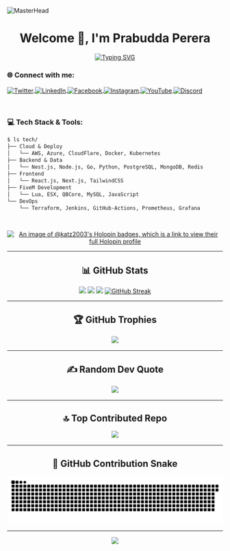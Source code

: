 ![MasterHead](https://firebasestorage.googleapis.com/v0/b/flexi-coding.appspot.com/o/dempgi7-520f8d5f-63d4-4453-8822-dbc149ae27f8.gif?alt=media&token=91c0c7b2-93c3-4029-b011-1a8703c5730d)

<h1 align="center">Welcome 👋, I'm Prabudda Perera</h1>

<div align="center">
  
[![Typing SVG](https://readme-typing-svg.demolab.com/?lines=FiveM+Developer+%26+Server+Creator;Full+Stack+Web+Developer;Discord+Bot+Developer;Always+learning+new+technologies&font=Fira%20Code&center=true&width=440&height=45&color=f75c7e&vCenter=true&size=22)](https://git.io/typing-svg)

</div>

<h3 align="left">🌐 Connect with me:</h3>
<p align="left">
<a href="https://x.com/flkkatz?t=xx2ebt6-6onohoyfiv8gda&s=09" target="blank">
  <img align="center" src="https://raw.githubusercontent.com/rahuldkjain/github-profile-readme-generator/master/src/images/icons/Social/twitter.svg" alt="Twitter" height="30" width="40" />
</a>
<a href="https://www.linkedin.com/in/prabudda-perera-9047611a0/" target="blank">
  <img align="center" src="https://raw.githubusercontent.com/rahuldkjain/github-profile-readme-generator/master/src/images/icons/Social/linked-in-alt.svg" alt="LinkedIn" height="30" width="40" />
</a>
<a href="https://www.facebook.com/perera.prabuda" target="blank">
  <img align="center" src="https://raw.githubusercontent.com/rahuldkjain/github-profile-readme-generator/master/src/images/icons/Social/facebook.svg" alt="Facebook" height="30" width="40" />
</a>
<a href="https://www.instagram.com/prabudda_2.0/" target="blank">
  <img align="center" src="https://raw.githubusercontent.com/rahuldkjain/github-profile-readme-generator/master/src/images/icons/Social/instagram.svg" alt="Instagram" height="30" width="40" />
</a>
<a href="https://www.youtube.com/@fantasylk1697" target="blank">
  <img align="center" src="https://raw.githubusercontent.com/rahuldkjain/github-profile-readme-generator/master/src/images/icons/Social/youtube.svg" alt="YouTube" height="30" width="40" />
</a>
<a href="https://discord.gg/Ktt3KGFZ7k" target="blank">
  <img align="center" src="https://raw.githubusercontent.com/rahuldkjain/github-profile-readme-generator/master/src/images/icons/Social/discord.svg" alt="Discord" height="30" width="40" />
</a>
</p>

<br/>

<h3 align="left">💻 Tech Stack & Tools:</h3>

```
$ ls tech/
├── Cloud & Deploy
│   └── AWS, Azure, CloudFlare, Docker, Kubernetes
├── Backend & Data
│   └── Nest.js, Node.js, Go, Python, PostgreSQL, MongoDB, Redis
├── Frontend
│   └── React.js, Next.js, TailwindCSS
├── FiveM Development
│   └── Lua, ESX, QBCore, MySQL, JavaScript
└── DevOps
    └── Terraform, Jenkins, GitHub-Actions, Prometheus, Grafana
```

<br/>

<div align="center">
  
[![An image of @katz2003's Holopin badges, which is a link to view their full Holopin profile](https://holopin.me/katz2003)](https://holopin.io/@katz2003)

</div>

---

<h2 align="center">📊 GitHub Stats</h2>

<div align="center">
  
![](https://github-profile-summary-cards.vercel.app/api/cards/profile-details?username=katz-dev&theme=tokyonight)
![](https://github-profile-summary-cards.vercel.app/api/cards/repos-per-language?username=katz-dev&theme=tokyonight)
![](https://github-profile-summary-cards.vercel.app/api/cards/stats?username=katz-dev&theme=tokyonight)
[![GitHub Streak](https://streak-stats.demolab.com?user=katz-dev&theme=tokyonight)](https://git.io/streak-stats)

</div>

---

<h2 align="center">🏆 GitHub Trophies</h2>

<div align="center">
  
![](https://github-profile-trophy.vercel.app/?username=katz-dev&theme=discord&no-frame=true&no-bg=false&margin-w=4)

</div>

---

<h2 align="center">✍️ Random Dev Quote</h2>

<div align="center">
  
![](https://quotes-github-readme.vercel.app/api?type=horizontal&theme=radical)

</div>

---

<h2 align="center">🔝 Top Contributed Repo</h2>

<div align="center">
  
![](https://github-contributor-stats.vercel.app/api?username=katz-dev&limit=5&theme=dark&combine_all_yearly_contributions=true)

</div>

---

<h2 align="center">🐍 GitHub Contribution Snake</h2>

<div align="center">
  
![Snake animation](https://raw.githubusercontent.com/katz-dev/katz-dev/output/github-snake-dark.svg)

</div>

---

<div align="center">
  
[![](https://visitcount.itsvg.in/api?id=katz-dev&icon=0&color=0)](https://visitcount.itsvg.in)

</div>

<!-- Proudly created with GPRM ( https://gprm.itsvg.in ) -->
